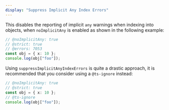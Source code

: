 ```yaml
---
display: "Suppress Implicit Any Index Errors"
---
```


This disables the reporting of implicit `any` warnings when indexing into objects, when `noImplicitAny` is enabled as shown in the following example:

```ts twoslash
// @noImplicitAny: true
// @strict: true
// @errors: 7053
const obj = { x: 10 };
console.log(obj["foo"]);
```

Using `suppressImplicitAnyIndexErrors` is quite a drastic approach, it is recommended that you consider using a `@ts-ignore` instead:

```ts twoslash
// @noImplicitAny: true
// @strict: true
const obj = { x: 10 };
// @ts-ignore
console.log(obj["foo"]);
```
